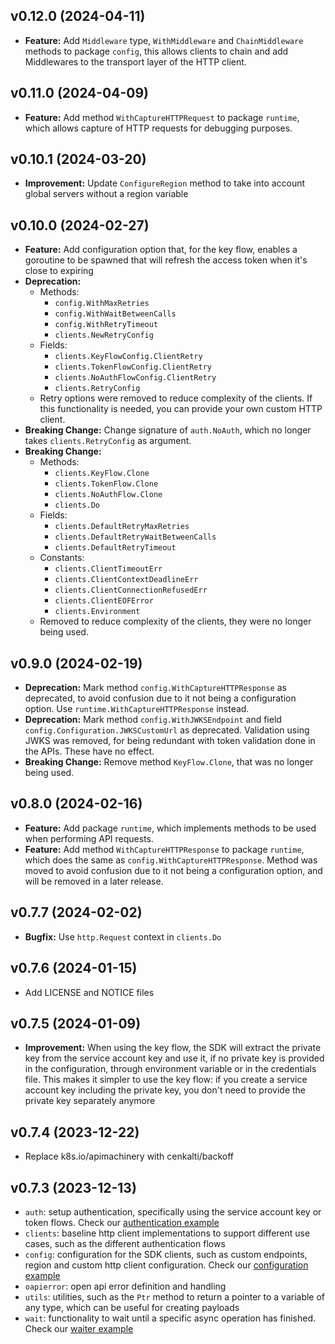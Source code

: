## v0.12.0 (2024-04-11)
- **Feature:** Add `Middleware` type, `WithMiddleware` and `ChainMiddleware` methods to package `config`, this allows clients to chain and add Middlewares to the transport layer of the HTTP client.

## v0.11.0 (2024-04-09)
- **Feature:** Add method `WithCaptureHTTPRequest` to package `runtime`, which allows capture of HTTP requests for debugging purposes.

## v0.10.1 (2024-03-20)
- **Improvement:** Update `ConfigureRegion` method to take into account global servers without a region variable

## v0.10.0 (2024-02-27)

- **Feature:** Add configuration option that, for the key flow, enables a goroutine to be spawned that will refresh the access token when it's close to expiring
- **Deprecation:**
  - Methods:
    - `config.WithMaxRetries`
    - `config.WithWaitBetweenCalls`
    - `config.WithRetryTimeout`
    - `clients.NewRetryConfig`
  - Fields:
    - `clients.KeyFlowConfig.ClientRetry`
    - `clients.TokenFlowConfig.ClientRetry`
    - `clients.NoAuthFlowConfig.ClientRetry`
    - `clients.RetryConfig`
  - Retry options were removed to reduce complexity of the clients. If this functionality is needed, you can provide your own custom HTTP client.
- **Breaking Change:** Change signature of `auth.NoAuth`, which no longer takes `clients.RetryConfig` as argument.
- **Breaking Change:**
  - Methods:
    - `clients.KeyFlow.Clone`
    - `clients.TokenFlow.Clone`
    - `clients.NoAuthFlow.Clone`
    - `clients.Do`
  - Fields:
    - `clients.DefaultRetryMaxRetries`
    - `clients.DefaultRetryWaitBetweenCalls`
    - `clients.DefaultRetryTimeout`
  - Constants:
    - `clients.ClientTimeoutErr`
    - `clients.ClientContextDeadlineErr`
    - `clients.ClientConnectionRefusedErr`
    - `clients.ClientEOFError`
    - `clients.Environment`
  - Removed to reduce complexity of the clients, they were no longer being used.

## v0.9.0 (2024-02-19)

- **Deprecation:** Mark method `config.WithCaptureHTTPResponse` as deprecated, to avoid confusion due to it not being a configuration option. Use `runtime.WithCaptureHTTPResponse` instead.
- **Deprecation:** Mark method `config.WithJWKSEndpoint` and field `config.Configuration.JWKSCustomUrl` as deprecated. Validation using JWKS was removed, for being redundant with token validation done in the APIs. These have no effect.
- **Breaking Change:** Remove method `KeyFlow.Clone`, that was no longer being used.

## v0.8.0 (2024-02-16)

- **Feature:** Add package `runtime`, which implements methods to be used when performing API requests.
- **Feature:** Add method `WithCaptureHTTPResponse` to package `runtime`, which does the same as `config.WithCaptureHTTPResponse`. Method was moved to avoid confusion due to it not being a configuration option, and will be removed in a later release.

## v0.7.7 (2024-02-02)

- **Bugfix:** Use `http.Request` context in `clients.Do`

## v0.7.6 (2024-01-15)

- Add LICENSE and NOTICE files

## v0.7.5 (2024-01-09)

- **Improvement:** When using the key flow, the SDK will extract the private key from the service account key and use it, if no private key is provided in the configuration, through environment variable or in the credentials file. This makes it simpler to use the key flow: if you create a service account key including the private key, you don't need to provide the private key separately anymore

## v0.7.4 (2023-12-22)

- Replace k8s.io/apimachinery with cenkalti/backoff

## v0.7.3 (2023-12-13)

- `auth`: setup authentication, specifically using the service account key or token flows. Check our [authentication example](https://github.com/stackitcloud/stackit-sdk-go/blob/main/examples/authentication/authentication.go)
- `clients`: baseline http client implementations to support different use cases, such as the different authentication flows
- `config`: configuration for the SDK clients, such as custom endpoints, region and custom http client configuration. Check our [configuration example](https://github.com/stackitcloud/stackit-sdk-go/blob/main/examples/configuration/configuration.go)
- `oapierror`: open api error definition and handling
- `utils`: utilities, such as the `Ptr` method to return a pointer to a variable of any type, which can be useful for creating payloads
- `wait`: functionality to wait until a specific async operation has finished. Check our [waiter example](https://github.com/stackitcloud/stackit-sdk-go/blob/main/examples/waiter/waiter.go)
